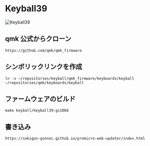 # Keyball39

![Keyball39](../../../../keyball39/doc/rev1/images/kb39_001.jpg)

## qmk 公式からクローン

    https://github.com/qmk/qmk_firmware

## シンボリックリンクを作成

    ln -s ~/repositories/keyball/qmk_firmware/keyboards/keyball ~/repositories/qmk/keyboards/keyball

## ファームウェアのビルド

    make keyball/keyball39:gs1068

## 書き込み

    https://sekigon-gonnoc.github.io/promicro-web-updater/index.html